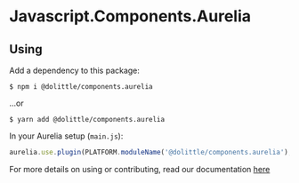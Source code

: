 # Javascript.Components.Aurelia

## Using

Add a dependency to this package:

```shell
$ npm i @dolittle/components.aurelia
```

...or

```shell
$ yarn add @dolittle/components.aurelia
```

In your Aurelia setup (`main.js`):

```javascript
aurelia.use.plugin(PLATFORM.moduleName('@dolittle/components.aurelia');
```

For more details on using or contributing, read our documentation [here](./Documentation)
